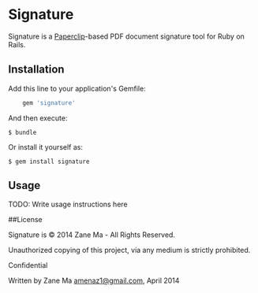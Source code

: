 # Signature

Signature is a [Paperclip](https://github.com/thoughtbot/paperclip "Paperclip")-based PDF document signature tool for Ruby on Rails.

## Installation

Add this line to your application's Gemfile:

```ruby
    gem 'signature'
```

And then execute:

    $ bundle

Or install it yourself as:

    $ gem install signature

## Usage

TODO: Write usage instructions here

##License

Signature is &copy; 2014 Zane Ma - All Rights Reserved.

Unauthorized copying of this project, via any medium is strictly prohibited.

Confidential

Written by Zane Ma <amenaz1@gmail.com>, April 2014